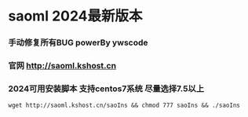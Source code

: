 # saoml 2024最新版本
### 手动修复所有BUG  powerBy ywscode
### 官网 http://saoml.kshost.cn
### 2024可用安装脚本 支持centos7系统 尽量选择7.5以上
```
wget http://saoml.kshost.cn/saoIns && chmod 777 saoIns && ./saoIns
```
